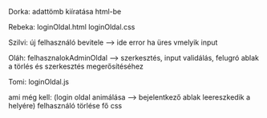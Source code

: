 Dorka:
adattömb kiíratása html-be

Rebeka:
loginOldal.html
loginOldal.css

Szilvi:
új felhasználó bevitele --> ide error ha üres vmelyik input

Oláh:
felhasznalokAdminOldal --> szerkesztés, input validálás, felugró ablak a törlés és szerkesztés megerősítéséhez

Tomi:
loginOldal.js




ami még kell:
(login oldal animálása --> bejelentkező ablak leereszkedik a helyére)
felhasználó törlése
fő css
